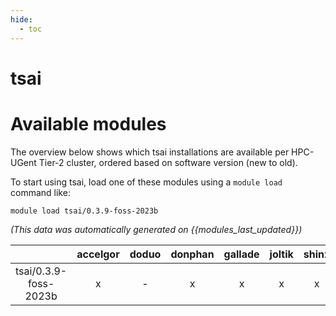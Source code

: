```yaml
---
hide:
  - toc
---
```


tsai
====

# Available modules


The overview below shows which tsai installations are available per HPC-UGent Tier-2 cluster, ordered based on software version (new to old).

To start using tsai, load one of these modules using a `module load` command like:

```shell
module load tsai/0.3.9-foss-2023b
```

*(This data was automatically generated on {{modules_last_updated}})*  

| |accelgor|doduo|donphan|gallade|joltik|shinx|
| :---: | :---: | :---: | :---: | :---: | :---: | :---: |
|tsai/0.3.9-foss-2023b|x|-|x|x|x|x|
